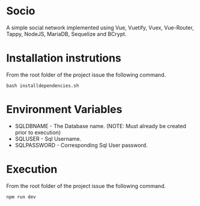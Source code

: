 # Socio
A simple social network implemented using Vue, Vuetify, Vuex, Vue-Router, Tappy, NodeJS, MariaDB, Sequelize and BCrypt.

# Installation instrutions
From the root folder of the project issue the following command.

```
bash installdependencies.sh
```

# Environment Variables
* SQLDBNAME - The Database name. (NOTE: Must already be created prior to execution)
* SQLUSER - Sql Username.
* SQLPASSWORD - Corresponding Sql User password.

# Execution
From the root folder of the project issue the following command.

```
npm run dev
```
